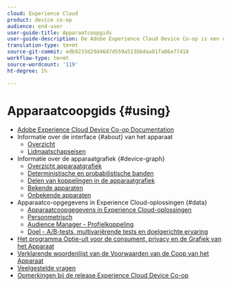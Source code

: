 ```yaml
---
cloud: Experience Cloud
product: device co-op
audience: end-user
user-guide-title: Apparaatcoopgids
user-guide-description: De Adobe Experience Cloud Device Co-op is een digitale coöperatie waar deelnemende klanten koppelingsinformatie over apparaten delen. Deze informatie helpt hen waardevolle en verenigbare dwars-apparatenervaringen aan hun klanten leveren.
translation-type: tm+mt
source-git-commit: edb9233d29d46d7d559a513bbdaa81fa86e77418
workflow-type: tm+mt
source-wordcount: '119'
ht-degree: 1%

---
```



# Apparaatcoopgids {#using}

+ [Adobe Experience Cloud Device Co-op Documentation](home.md)
+ Informatie over de interface {#about} van het apparaat
   + [Overzicht](about/overview.md)
   + [Lidmaatschapseisen](about/requirements.md)
+ Informatie over de apparaatgrafiek {#device-graph}
   + [Overzicht apparaatgrafiek](processes/device-graph-overview.md)
   + [Deterministische en probabilistische banden](processes/links.md)
   + [Delen van koppelingen in de apparaatgrafiek](processes/link-sharing.md)
   + [Bekende apparaten](processes/known-device.md)
   + [Onbekende apparaten](processes/unknown-device.md)
+ Apparaatco-opgegevens in Experience Cloud-oplossingen {#data}
   + [Apparaatcoopgegevens in Experience Cloud-oplossingen](other-solutions/other-solutions.md)
   + [Personmetrisch](other-solutions/people.md)
   + [Audience Manager - Profielkoppeling](other-solutions/proflie-link.md)
   + [Doel - A/B-tests, multivariërende tests en doelgerichte ervaring](other-solutions/target.md)
+ [Het programma Optie-uit voor de consument, privacy en de Grafiek van het Apparaat](privacy.md)
+ [Verklarende woordenlijst van de Voorwaarden van de Coop van het Apparaat](glossary.md)
+ [Veelgestelde vragen](faq.md)
+ [Opmerkingen bij de release Experience Cloud Device Co-op](release-notes.md)
